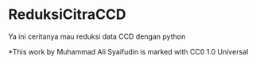 # ReduksiCitraCCD
Ya ini ceritanya mau reduksi data CCD dengan python

*This work by Muhammad Ali Syaifudin is marked with CC0 1.0 Universal
